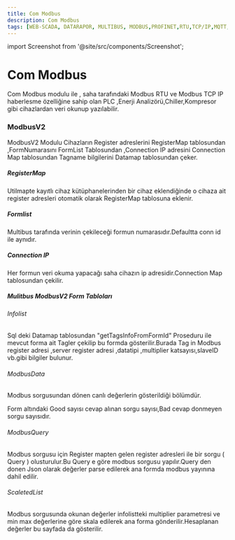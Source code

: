 ```yaml
---
title: Com Modbus
description: Com Modbus
tags: [WEB-SCADA, DATARAPOR, MULTIBUS, MODBUS,PROFINET,RTU,TCP/IP,MQTT,BACNET,SCADA,VERI TOPLAMA]
---
```



import Screenshot from '@site/src/components/Screenshot';

# Com Modbus

Com Modbus modulu ile ,  saha tarafındaki Modbus RTU ve Modbus TCP IP haberlesme özelliğine sahip olan PLC ,Enerji Analizörü,Chiller,Kompresor gibi cihazlardan veri okunup yazılabilir. 

### ModbusV2

ModbusV2 Modulu Cihazların Register adreslerini RegisterMap tablosundan ,FormNumarasını FormList Tablosundan ,Connection IP adresini Connection Map tablosundan Tagname bilgilerini Datamap tablosundan çeker.


##### RegisterMap

Utilmapte kayıtlı cihaz kütüphanelerinden bir cihaz eklendiğinde o cihaza ait register adresleri otomatik olarak RegisterMap tablosuna eklenir.


##### Formlist

Multibus tarafında verinin çekileceği formun numarasıdır.Defaultta conn id ile aynıdır.

##### Connection IP

Her formun veri okuma yapacağı saha cihazın ip adresidir.Connection Map tablosundan çekilir.

##### Mulitbus ModbusV2 Form Tabloları

###### Infolist



Sql deki Datamap tablosundan "getTagsInfoFromFormId" Proseduru ile mevcut forma ait Tagler çekilip bu formda gösterilir.Burada  Tag in Modbus register adresi ,server register adresi ,datatipi ,multiplier katsayısı,slaveID  vb.gibi bilgiler bulunur.


<Screenshot url='/img/mim5.png' />



###### ModbusData



Modbus sorgusundan  dönen canlı değerlerin gösterildiği bölümdür.

Form altındaki Good  sayısı cevap alınan sorgu sayısı,Bad  cevap donmeyen sorgu sayısıdır.

<Screenshot url='/img/mim2.png' />



###### ModbusQuery



Modbus sorgusu için Register mapten gelen register adresleri ile bir sorgu ( Query ) olusturulur.Bu Query e göre modbus sorgusu yapılır.Query den  donen  Json olarak değerler parse edilerek ana formda  modbus yayınına dahil edilir.

<Screenshot url='/img/mim6.png' />
<Screenshot url='/img/mim7.png' />


###### ScaletedList



Modbus sorgusunda okunan değerler infolistteki multiplier parametresi ve min max  değerlerine göre skala edilerek ana forma gönderilir.Hesaplanan değerler bu sayfada da gösterilir.


<Screenshot url='/img/mim4.png' />

 